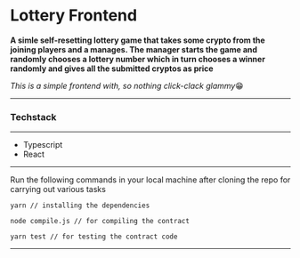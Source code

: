 # Lottery Frontend

**A simle self-resetting lottery game that takes some crypto from the joining players and a manages. The manager starts the game and randomly chooses a lottery number which in turn chooses a winner randomly and gives all the submitted cryptos as price**

*This is a simple frontend with, so nothing click-clack glammy*😁

---

### Techstack

---

- Typescript
- React

---

Run the following commands in your local machine after cloning the repo for carrying out various tasks

```
yarn // installing the dependencies

node compile.js // for compiling the contract

yarn test // for testing the contract code

```

---
